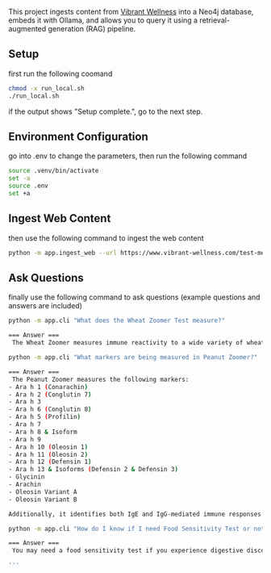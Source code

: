 This project ingests content from [Vibrant Wellness](https://www.vibrant-wellness.com/test-menu/) into a Neo4j database, embeds it with Ollama, and allows you to query it using a retrieval-augmented generation (RAG) pipeline.


## Setup 

first run the following coomand

```bash
chmod -x run_local.sh
./run_local.sh

```
if the output shows "Setup complete.", go to the next step.

## Environment Configuration

go into .env to change the parameters, then run the following command

```bash
source .venv/bin/activate
set -a
source .env
set +a
```

## Ingest Web Content

then use the following command to ingest the web content

```bash
python -m app.ingest_web --url https://www.vibrant-wellness.com/test-menu/ --max-pages 80
```


## Ask Questions

finally use the following command to ask questions (example questions and answers are included)

```bash
python -m app.cli "What does the Wheat Zoomer Test measure?"

=== Answer ===
 The Wheat Zoomer measures immune reactivity to a wide variety of wheat proteins, including both gluten and non-gluten components, to assess wheat-related sensitivities.

```
```bash
python -m app.cli "What markers are being measured in Peanut Zoomer?"

=== Answer ===
 The Peanut Zoomer measures the following markers:
- Ara h 1 (Conarachin)
- Ara h 2 (Conglutin 7)
- Ara h 3
- Ara h 6 (Conglutin 8)
- Ara h 5 (Profilin)
- Ara h 7
- Ara h 8 & Isoform
- Ara h 9
- Ara h 10 (Oleosin 1)
- Ara h 11 (Oleosin 2)
- Ara h 12 (Defensin 1)
- Ara h 13 & Isoforms (Defensin 2 & Defensin 3)
- Glycinin
- Arachin
- Oleosin Variant A
- Oleosin Variant B

Additionally, it identifies both IgE and IgG-mediated immune responses to peanuts.

```

```bash
python -m app.cli "How do I know if I need Food Sensitivity Test or not?"

=== Answer ===
 You may need a food sensitivity test if you experience digestive discomfort, fatigue, inflammation, chronic inflammation, digestive issues, joint pain, skin conditions, or respiratory issues. Additionally, if you have a family history of food allergies or a history of food sensitivities, this test could be beneficial.

'''



